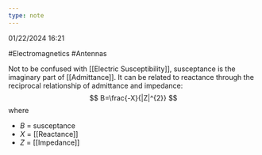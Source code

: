 ```yaml
---
type: note
---
```

01/22/2024 16:21

  #Electromagnetics  #Antennas 

Not to be confused with [[Electric Susceptibility]], susceptance is the imaginary part of [[Admittance]]. It can be related to reactance through the reciprocal relationship of admittance and impedance:
$$
B=\frac{-X}{|Z|^{2}}
$$
where
- $B$ = susceptance
- $X$ = [[Reactance]]
- $Z$ = [[Impedance]]
